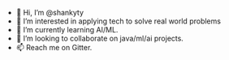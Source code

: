 - 👋 Hi, I’m @shankyty
- 👀 I’m interested in applying tech to solve real world problems
- 🌱 I’m currently learning AI/ML.
- 💞️ I’m looking to collaborate on java/ml/ai projects.
- 📫 Reach me on Gitter.

<!---
shankyty/shankyty is a ✨ special ✨ repository because its `README.md` (this file) appears on your GitHub profile.
You can click the Preview link to take a look at your changes.
--->

